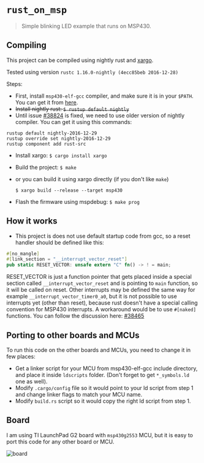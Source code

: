 # `rust_on_msp`

> Simple blinking LED example that runs on MSP430.

## Compiling

This project can be compiled using nightly rust and [xargo](https://github.com/japaric/xargo).

Tested using version `rustc 1.16.0-nightly (4ecc85beb 2016-12-28)`

Steps:
* First, install `msp430-elf-gcc` compiler, and make sure it is in your `$PATH`.
 You can get it from [here](http://software-dl.ti.com/msp430/msp430_public_sw/mcu/msp430/MSPGCC/latest/index_FDS.html). 
* ~~Install nightly rust: `$ rustup default nightly`~~
* Until issue [#38824](https://github.com/rust-lang/rust/issues/38824) is fixed, we need to use older version of nightly compiler. You can get it using this commands:
```
rustup default nightly-2016-12-29
rustup override set nightly-2016-12-29
rustup component add rust-src
```
* Install xargo: `$ cargo install xargo`
* Build the project: `$ make`
* or you can build it using xargo directly (if you don't like `make`)

  `$ xargo build --release --target msp430`
* Flash the firmware using mspdebug: `$ make prog`

## How it works

* This project is does not use default startup code from gcc, so a reset handler should be defined like this:
```rust
#[no_mangle]
#[link_section = "__interrupt_vector_reset"]
pub static RESET_VECTOR: unsafe extern "C" fn() -> ! = main;
```
  RESET_VECTOR is just a function pointer that gets placed inside a special section called
  `__interrupt_vector_reset` and is pointing to `main` function, so it will be called on reset.
  Other interrupts may be defined the same way for example `__interrupt_vector_timer0_a0`, but it
  is not possible to use interrupts yet (other than reset), because rust doesn't have a special 
  calling convention for MSP430 interrupts. A workaround would be to use `#[naked]` functions.
  You can follow the discussion here: [#38465](https://github.com/rust-lang/rust/pull/38465)

## Porting to other boards and MCUs

To run this code on the other boards and MCUs, you need to change it in few places:
* Get a linker script for your MCU from msp430-elf-gcc include directory, and place it
  inside `ldscripts` folder. (Don't forget to get `*_symbols.ld` one as well).
* Modify `.cargo/config` file so it would point to your ld script from step 1 and change
  linker flags to match your MCU name.
* Modify `build.rs` script so it would copy the right ld script from step 1.

## Board

I am using TI LaunchPad G2 board with `msp430g2553` MCU, but it is easy to port this code for any other board or MCU.

![board](https://github.com/pftbest/rust_on_msp/raw/master/board.jpg "TI LaunchPad G2")
